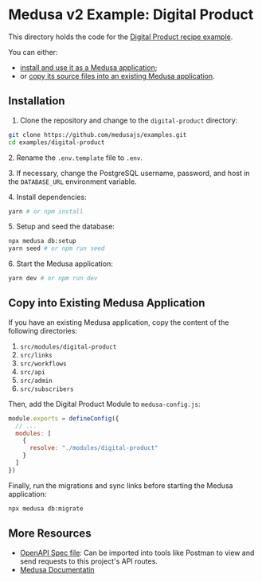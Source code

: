 # Medusa v2 Example: Digital Product

This directory holds the code for the [Digital Product recipe example](https://docs.medusajs.com/resources/recipes/digital-products/examples/standard).

You can either:

- [install and use it as a Medusa application](#installation);
- or [copy its source files into an existing Medusa application](#copy-into-existing-medusa-application).

## Installation

1. Clone the repository and change to the `digital-product` directory:

```bash
git clone https://github.com/medusajs/examples.git
cd examples/digital-product
```

2\. Rename the `.env.template` file to `.env`.

3\. If necessary, change the PostgreSQL username, password, and host in the `DATABASE_URL` environment variable.

4\. Install dependencies:

```bash
yarn # or npm install
```

5\. Setup and seed the database:

```bash
npx medusa db:setup
yarn seed # or npm run seed
```

6\. Start the Medusa application:

```bash
yarn dev # or npm run dev
```

## Copy into Existing Medusa Application

If you have an existing Medusa application, copy the content of the following directories:

1. `src/modules/digital-product`
2. `src/links`
3. `src/workflows`
4. `src/api`
5. `src/admin`
6. `src/subscribers`

Then, add the Digital Product Module to `medusa-config.js`:

```js
module.exports = defineConfig({
  // ...
  modules: [
    {
      resolve: "./modules/digital-product"
    }
  ]
})
```

Finally, run the migrations and sync links before starting the Medusa application:

```bash
npx medusa db:migrate
```

## More Resources

- [OpenAPI Spec file](https://res.cloudinary.com/dza7lstvk/raw/upload/v1721654620/OpenApi/Digital_Products_Postman_vjr3jg.yml): Can be imported into tools like Postman to view and send requests to this project's API routes.
- [Medusa Documentatin](https://docs.medusajs.com)
